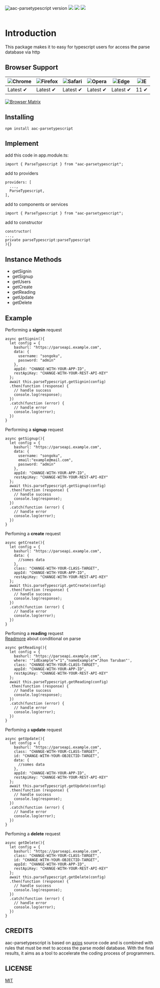 <img src="https://img.shields.io/badge/aac--parsetypescript-v.19.4.9-red.svg?style=flat&logo=npm" alt="aac-parsetypescript version"> <img src="https://img.shields.io/badge/base-httpclient-orange.svg"> <img src="https://img.shields.io/badge/build-crud-brightgreen.svg"> <img src="https://img.shields.io/badge/install%20size-388%20kB-lightgray.svg">
<br><br>
# Introduction
This package makes it to easy for typescript users for access the parse database via http

## Browser Support

![Chrome](https://raw.github.com/alrra/browser-logos/master/src/chrome/chrome_48x48.png) | ![Firefox](https://raw.github.com/alrra/browser-logos/master/src/firefox/firefox_48x48.png) | ![Safari](https://raw.github.com/alrra/browser-logos/master/src/safari/safari_48x48.png) | ![Opera](https://raw.github.com/alrra/browser-logos/master/src/opera/opera_48x48.png) | ![Edge](https://raw.github.com/alrra/browser-logos/master/src/edge/edge_48x48.png) | ![IE](https://raw.github.com/alrra/browser-logos/master/src/archive/internet-explorer_9-11/internet-explorer_9-11_48x48.png) |
--- | --- | --- | --- | --- | --- |
Latest ✔ | Latest ✔ | Latest ✔ | Latest ✔ | Latest ✔ | 11 ✔ |

[![Browser Matrix](https://saucelabs.com/open_sauce/build_matrix/axios.svg)](https://saucelabs.com/u/axios)

## Installing
```npm install aac-parsetypescript```

## Implement
add this code in app.module.ts:
```
import { ParseTypescript } from "aac-parsetypescript";
```
add to providers
```
providers: [
  ...,
  ParseTypescript,
],
```
add to components or services
```
import { ParseTypescript } from "aac-parsetypescript";
```
add to constructor
```
constructor(
...,
private parseTypescript:parseTypescript
){}
```

## Instance Methods
- getSignin
- getSignup
- getUsers
- getCreate
- getReading
- getUpdate
- getDelete

## Example
Performing a <b>signin</b> request
```
async getSignin(){
  let config = {
    bashurl: "https://parseapi.example.com",
    data: {
      username: "songoku",
      password: "admin"
    },
    appId: "CHANGE-WITH-YOUR-APP-ID",
    restApiKey: "CHANGE-WITH-YOUR-REST-API-KEY"
  };
  await this.parseTypescript.getSignin(config)
  .then(function (response) {
    // handle success
    console.log(response);
  })
  .catch(function (error) {
    // handle error
    console.log(error);
  })
}
```

Performing a <b>signup</b> request
```
async getSignup(){
  let config = {
    bashurl: "https://parseapi.example.com",
    data: {
      username: "songoku",
      email:"example@mail.com",
      password: "admin"
    },
    appId: "CHANGE-WITH-YOUR-APP-ID",
    restApiKey: "CHANGE-WITH-YOUR-REST-API-KEY"
  };
  await this.parseTypescript.getSignup(config)
  .then(function (response) {
    // handle success
    console.log(response);
  })
  .catch(function (error) {
    // handle error
    console.log(error);
  })
}
```

Perfoming a <b>create</b> request
```
async getCreate(){
  let config = {
    bashurl: "https://parseapi.example.com",
    data: {
      //somes data
    },
    class: "CHANGE-WITH-YOUR-CLASS-TARGET",
    appId: "CHANGE-WITH-YOUR-APP-ID",
    restApiKey: "CHANGE-WITH-YOUR-REST-API-KEY"
  };
  await this.parseTypescript.getCreate(config)
  .then(function (response) {
    // handle success
    console.log(response);
  })
  .catch(function (error) {
    // handle error
    console.log(error);
  })
}
```

Perfoming a <b>reading</b> request<br>
[Readmore](https://docs.parseplatform.org/rest/guide/) about conditional on parse
```
async getReading(){
  let config = {
    bashurl: "https://parseapi.example.com",
    where: '"idExample"="1","nameExample"="Jhon Taruban"',
    class: "CHANGE-WITH-YOUR-CLASS-TARGET",
    appId: "CHANGE-WITH-YOUR-APP-ID",
    restApiKey: "CHANGE-WITH-YOUR-REST-API-KEY"
  };
  await this.parseTypescript.getReading(config)
  .then(function (response) {
    // handle success
    console.log(response);
  })
  .catch(function (error) {
    // handle error
    console.log(error);
  })
}
```

Perfoming a <b>update</b> request
```
async getUpdate(){
  let config = {
    bashurl: "https://parseapi.example.com",
    class: "CHANGE-WITH-YOUR-CLASS-TARGET",
    id: "CHANGE-WITH-YOUR-OBJECTID-TARGET",
    data: {
      //somes data
    },
    appId: "CHANGE-WITH-YOUR-APP-ID",
    restApiKey: "CHANGE-WITH-YOUR-REST-API-KEY"
  };
  await this.parseTypescript.getUpdate(config)
  .then(function (response) {
    // handle success
    console.log(response);
  })
  .catch(function (error) {
    // handle error
    console.log(error);
  })
}
```

Perfoming a <b>delete</b> request
```
async getDelete(){
  let config = {
    bashurl: "https://parseapi.example.com",
    class: "CHANGE-WITH-YOUR-CLASS-TARGET",
    id: "CHANGE-WITH-YOUR-OBJECTID-TARGET",
    appId: "CHANGE-WITH-YOUR-APP-ID",
    restApiKey: "CHANGE-WITH-YOUR-REST-API-KEY"
  };
  await this.parseTypescript.getDelete(config)
  .then(function (response) {
    // handle success
    console.log(response);
  })
  .catch(function (error) {
    // handle error
    console.log(error);
  })
}
```

## CREDITS
aac-parsetypescript is based on [axios](https://github.com/axios/axios) source code and is combined with rules that must be met to access the parse model database. With the final results, it aims as a tool to accelerate the coding process of programmers.

## LICENSE
[MIT](https://github.com/aacassandra/aac-parsetypescript/blob/master/LICENSE)
